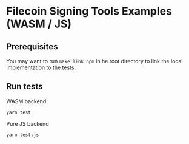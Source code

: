 # Filecoin Signing Tools Examples (WASM / JS)

## Prerequisites

You may want to run `make link_npm` in he root directory to link the local implementation to the tests.

## Run tests

WASM backend

```
yarn test
```

Pure JS backend

```
yarn test:js
```
